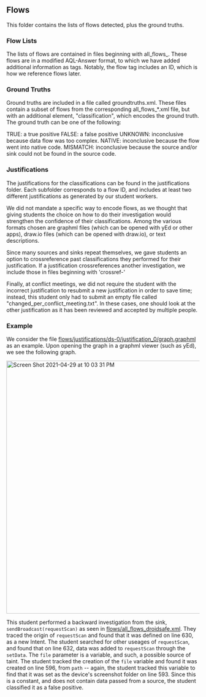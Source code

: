 ## Flows

This folder contains the lists of flows detected, plus the ground truths.

### Flow Lists

The lists of flows are contained in files beginning with all_flows_. These flows are in a modified AQL-Answer format, to which we have added additional information as tags. Notably, the flow tag includes an ID, which is how we reference flows later.

### Ground Truths

Ground truths are included in a file called groundtruths.xml. These files contain a subset of flows from the corresponding all_flows_*.xml file, but with an additional element, "classification", which encodes the ground truth. The ground truth can be one of the following:

TRUE: a true positive
FALSE: a false positive
UNKNOWN: inconclusive because data flow was too complex.
NATIVE: inconclusive because the flow went into native code.
MISMATCH: inconclusive because the source and/or sink could not be found in the source code.


### Justifications

The justifications for the classifications can be found in the justifications folder. Each subfolder corresponds to a flow ID, and includes at least two different justifications as generated by our student workers.

We did not mandate a specific way to encode flows, as we thought that giving students the choice on how to do their investigation would strengthen the confidence of their classifications. Among the various formats chosen are graphml files (which can be opened with yEd or other apps), draw.io files (which can be opened with draw.io), or text descriptions.

Since many sources and sinks repeat themselves, we gave students an option to crossreference past classifications they performed for their justification. If a justification crossreferences another investigation, we include those in files beginning with 'crossref-'

Finally, at conflict meetings, we did not require the student with the incorrect justification to resubmit a new justification in order to save time; instead, this student only had to submit an empty file called "changed_per_conflict_meeting.txt". In these cases, one should look at the other justification as it has been reviewed and accepted by multiple people.

### Example

We consider the file [flows/justifications/ds-0/justification_0/graph.graphml](https://github.com/amordahl/fdroid_package/blob/ISSTA2021/flows/justifications/ds-0/justification_0/graph.graphml) as an example. Upon opening the graph in a graphml viewer (such as yEd), we see the following graph.


<img width="660" alt="Screen Shot 2021-04-29 at 10 03 31 PM" src="https://user-images.githubusercontent.com/9604243/116643465-bf6f4280-a936-11eb-9e67-7947b8224440.png">



This student performed a backward investigation from the sink, `sendBroadcast(requestScan)` as seen in [flows/all_flows_droidsafe.xml](https://github.com/amordahl/fdroid_package/blob/ISSTA2021/flows/all_flows_droidsafe.xml). They traced the origin of `requestScan` and found that it was defined on line 630, as a new Intent. The student searched for other useages of `requestScan`, and found that on line 632, data was added to `requestScan` through the `setData`. The `file` parameter is a variable, and such, a possible source of taint. The student tracked the creation of the `file` variable and found it was created on line 596, from `path` -- again, the student tracked this variable to find that it was set as the device's screenshot folder on line 593. Since this is a constant, and does not contain data passed from a source, the student classified it as a false positive.
